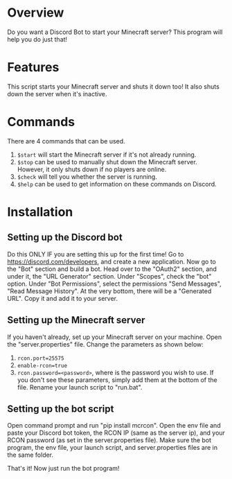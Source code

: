 # Overview
Do you want a Discord Bot to start your Minecraft server? This program will help you do just that!

# Features
This script starts your Minecraft server and shuts it down too! It also shuts down the server when it's inactive. 

# Commands
There are 4 commands that can be used. 
1. `$start` will start the Minecraft server if it's not already running. 
2. `$stop` can be used to manually shut down the Minecraft server. However, it only shuts down if no players are online. 
3. `$check` will tell you whether the server is running. 
4. `$help` can be used to get information on these commands on Discord.

# Installation
## Setting up the Discord bot
Do this ONLY IF you are setting this up for the first time!
Go to https://discord.com/developers, and create a new application. Now go to the "Bot" section and build a bot. Head over to the "OAuth2" section, and under it, the "URL Generator" section. Under "Scopes", check the "bot" option. Under "Bot Permissions", select the permissions "Send Messages", "Read Message History". At the very bottom, there will be a "Generated URL". Copy it and add it to your server.

## Setting up the Minecraft server
If you haven't already, set up your Minecraft server on your machine. Open the "server.properties" file. Change the parameters as shown below:
1. `rcon.port=25575`
2. `enable-rcon=true`
3. `rcon.password=<password>`, where <password> is the password you wish to use. If you don't see these parameters, simply add them at the bottom of the file. 
Rename your launch script to "run.bat". 

## Setting up the bot script
Open command prompt and run "pip install mcrcon". Open the env file and paste your Discord bot token, the RCON IP (same as the server ip), and your RCON password (as set in the server.properties file). Make sure the bot program, the env file, your launch script, and server.properties files are in the same folder. 
  
That's it! Now just run the bot program! 
